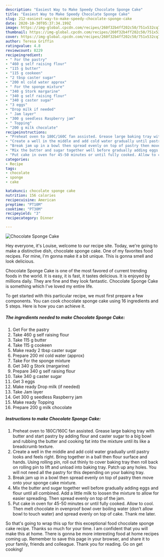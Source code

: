 ```yaml
---
description: "Easiest Way to Make Speedy Chocolate Sponge Cake"
title: "Easiest Way to Make Speedy Chocolate Sponge Cake"
slug: 212-easiest-way-to-make-speedy-chocolate-sponge-cake
date: 2020-10-30T05:37:34.199Z
image: https://img-global.cpcdn.com/recipes/260f32b4ff202c50/751x532cq70/chocolate-sponge-cake-recipe-main-photo.jpg
thumbnail: https://img-global.cpcdn.com/recipes/260f32b4ff202c50/751x532cq70/chocolate-sponge-cake-recipe-main-photo.jpg
cover: https://img-global.cpcdn.com/recipes/260f32b4ff202c50/751x532cq70/chocolate-sponge-cake-recipe-main-photo.jpg
author: Teresa Griffin
ratingvalue: 4.8
reviewcount: 8229
recipeingredient:
- " For the pastry"
- "460 g self raising flour"
- "115 g butter"
- "115 g cookeen"
- "2 tbsp caster sugar"
- "200 ml cold water approx"
- " For the sponge mixture"
- "340 g Stork margarine"
- "340 g self raising flour"
- "340 g caster sugar"
- "3 eggs"
- "Drop milk if needed"
- " Jam layer"
- "300 g seedless Raspberry jam"
- " Topping"
- "200 g milk chocolate"
recipeinstructions:
- "Preheat oven to 180C/160C fan assisted. Grease large baking tray with butter and start pastry by adding flour and caster sugar to a big bowl and rubbing the butter and cooking fat into the mixture until its like a breadcrumb texture."
- "Create a well in the middle and add cold water gradually until pastry looks and feels right. Bring together in a ball then flour surface and hands. Using rolling pin, roll out thinly to cover baking tray then roll back on rolling pin to lift and unload into baking tray. Patch up any holes. You will not need all the pastry for this depending on your baking tray."
- "Break jam up in a bowl then spread evenly on top of pastry then move onto your sponge cake mixture."
- "Mix the butter and sugar together well before gradually adding eggs and flour until all combined. Add a little milk to loosen the mixture to allow for easier spreading. Then spread evenly on top of the jam."
- "Put cake in oven for 45-50 minutes or until fully cooked. Allow to cool. Then melt chocolate in ovenproof bowl over boiling water (don’t allow bowl to touch water) and spread evenly on top of cake. Thank me later."
categories:
- Recipe
tags:
- chocolate
- sponge
- cake

katakunci: chocolate sponge cake 
nutrition: 156 calories
recipecuisine: American
preptime: "PT10M"
cooktime: "PT30M"
recipeyield: "3"
recipecategory: Dinner

---
```



![Chocolate Sponge Cake](https://img-global.cpcdn.com/recipes/260f32b4ff202c50/751x532cq70/chocolate-sponge-cake-recipe-main-photo.jpg)

Hey everyone, it's Louise, welcome to our recipe site. Today, we're going to make a distinctive dish, chocolate sponge cake. One of my favorites food recipes. For mine, I'm gonna make it a bit unique. This is gonna smell and look delicious.



Chocolate Sponge Cake is one of the most favored of current trending foods in the world. It is easy, it is fast, it tastes delicious. It is enjoyed by millions daily. They are fine and they look fantastic. Chocolate Sponge Cake is something which I've loved my entire life.


To get started with this particular recipe, we must first prepare a few components. You can cook chocolate sponge cake using 16 ingredients and 5 steps. Here is how you can achieve it.

<!--inarticleads1-->

##### The ingredients needed to make Chocolate Sponge Cake:

1. Get  For the pastry
1. Take 460 g self raising flour
1. Take 115 g butter
1. Take 115 g cookeen
1. Make ready 2 tbsp caster sugar
1. Prepare 200 ml cold water (approx)
1. Take  For the sponge mixture
1. Get 340 g Stork (margarine)
1. Prepare 340 g self raising flour
1. Take 340 g caster sugar
1. Get 3 eggs
1. Make ready Drop milk (if needed)
1. Take  Jam layer
1. Get 300 g seedless Raspberry jam
1. Make ready  Topping
1. Prepare 200 g milk chocolate




<!--inarticleads2-->

##### Instructions to make Chocolate Sponge Cake:

1. Preheat oven to 180C/160C fan assisted. Grease large baking tray with butter and start pastry by adding flour and caster sugar to a big bowl and rubbing the butter and cooking fat into the mixture until its like a breadcrumb texture.
1. Create a well in the middle and add cold water gradually until pastry looks and feels right. Bring together in a ball then flour surface and hands. Using rolling pin, roll out thinly to cover baking tray then roll back on rolling pin to lift and unload into baking tray. Patch up any holes. You will not need all the pastry for this depending on your baking tray.
1. Break jam up in a bowl then spread evenly on top of pastry then move onto your sponge cake mixture.
1. Mix the butter and sugar together well before gradually adding eggs and flour until all combined. Add a little milk to loosen the mixture to allow for easier spreading. Then spread evenly on top of the jam.
1. Put cake in oven for 45-50 minutes or until fully cooked. Allow to cool. Then melt chocolate in ovenproof bowl over boiling water (don’t allow bowl to touch water) and spread evenly on top of cake. Thank me later.




So that's going to wrap this up for this exceptional food chocolate sponge cake recipe. Thanks so much for your time. I am confident that you will make this at home. There is gonna be more interesting food at home recipes coming up. Remember to save this page in your browser, and share it to your family, friends and colleague. Thank you for reading. Go on get cooking!
